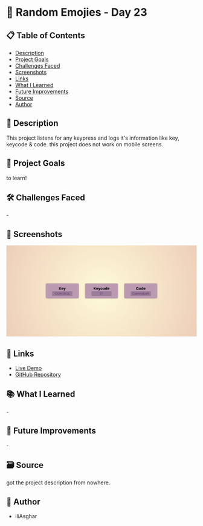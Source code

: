 # 🚀 Random Emojies - Day 23

## 📋 Table of Contents

- [Description](#📖-description)
- [Project Goals](#🎯-project-goals)
- [Challenges Faced](#🛠-challenges-faced)
- [Screenshots](#📸-screenshots)
- [Links](#🔗-links)
- [What I Learned](#📚-what-i-learned)
- [Future Improvements](#🚀-future-improvements)
- [Source](#🗃️-source)
- [Author](#👤-author)

## 📖 Description

This project listens for any keypress and logs it's information like key, keycode & code. this project does not work on mobile screens.

## 🎯 Project Goals

to learn!

## 🛠 Challenges Faced

\-

## 📸 Screenshots

![screenshot](<../../project screenshots/24.png>)

## 🔗 Links

- [Live Demo](https://iliasghar.github.io/100-Days--100--Frontend--Challanges/projects/024-%20Keypress%20Info/)
- [GitHub Repository](https://github.com/iliAsghar/100-Days--100--Frontend--Challanges/tree/main/projects/024-%20Keypress%20Info)

## 📚 What I Learned

\-

## 🚀 Future Improvements

\-

## 🗃️ Source

got the project description from nowhere.

## 👤 Author

- iliAsghar